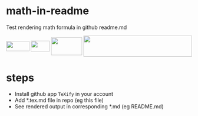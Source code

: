 # math-in-readme
Test rendering math formula in github readme.md

<img src="/tex/ccb175704c18ad5a81177f1274fcd39f.svg?invert_in_darkmode&sanitize=true" align=middle width=63.09925874999999pt height=26.76175259999998pt/>

<img src="/tex/cf29ffad63dddccd8e14636dbf5acb5c.svg?invert_in_darkmode&sanitize=true" align=middle width=50.61359324999999pt height=28.670654099999997pt/>

<img src="/tex/8e77dd8afabc5b5723199c4f55c0cd8f.svg?invert_in_darkmode&sanitize=true" align=middle width=84.47487344999999pt height=47.6716218pt/>

<img src="/tex/1caff69d131a22779bce5ce3fdae582a.svg?invert_in_darkmode&sanitize=true" align=middle width=293.97214935pt height=57.53473439999999pt/>

# steps
* Install github app `TeXify` in your account
* Add *.tex.md file in repo (eg this file)
* See rendered output in corresponding *.md (eg README.md)
